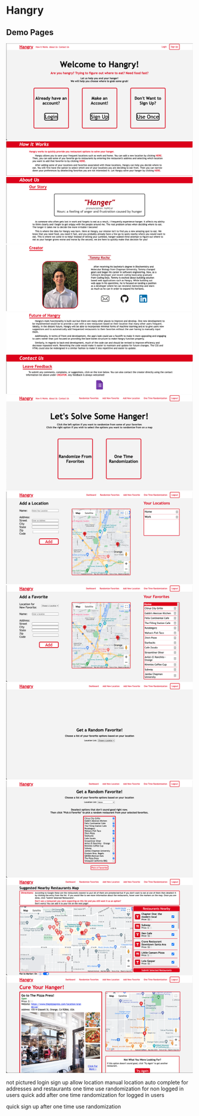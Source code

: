 # Hangry

## Demo Pages
![Landing Page](/flask_app/static/demo_images/index.png)
![How It Works](/flask_app/static/demo_images/how_it_works.png)
![About Us](/flask_app/static/demo_images/about_us.png)
![Creator](/flask_app/static/demo_images/creator.png)
![Future Directions](/flask_app/static/demo_images/future.png)
![Contact Us](/flask_app/static/demo_images/contact_us.png)
![Dashboard While Logged In](/flask_app/static/demo_images/dashboard.png)
![Adding a Location](/flask_app/static/demo_images/add_location.png)
![Adding a Favorite](/flask_app/static/demo_images/add_favorite.png)
![Randomize Favorites](/flask_app/static/demo_images/rando_favorites.png)
![Select Favorites for Randomization](/flask_app/static/demo_images/select_favorites.png)
![One Time Randomization for Logged In User](/flask_app/static/demo_images/one_time_rando.png)
![Results](/flask_app/static/demo_images/results.png)

not pictured
login
sign up
allow location
manual location
auto complete for addresses and restaurants
one time use randomization for non logged in users
quick add after one time randomization for logged in users

quick sign up after one time use randomization


